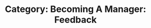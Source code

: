 ---
layout: category
title: 'Category: Becoming A Manager: Feedback'
tag: becoming_a_manager,feedback
---
